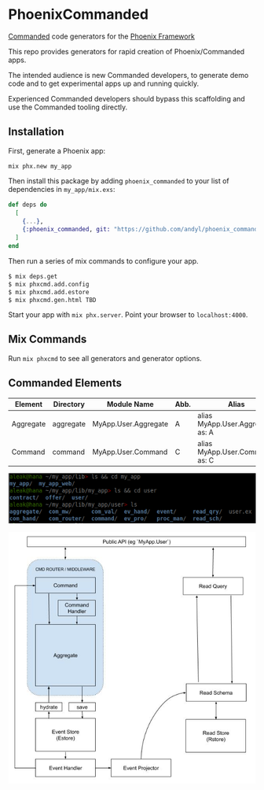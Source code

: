 # PhoenixCommanded

[Commanded][com] code generators for the [Phoenix Framework][phx]

This repo provides generators for rapid creation of Phoenix/Commanded apps.  

The intended audience is new Commanded developers, to generate demo code and to
get experimental apps up and running quickly.  

Experienced Commanded developers should bypass this scaffolding and use the
Commanded tooling directly.

[com]: https://github.com/commanded/commanded
[phx]: https://phoenixframework.org

## Installation

First, generate a Phoenix app:

    mix phx.new my_app

Then install this package by adding `phoenix_commanded` to your list of
dependencies in `my_app/mix.exs`:

```elixir
def deps do
  [
    {...},
    {:phoenix_commanded, git: "https://github.com/andyl/phoenix_commanded"}
  ]
end
```

Then run a series of mix commands to configure your app.

```
$ mix deps.get
$ mix phxcmd.add.config
$ mix phxcmd.add.estore
$ mix phxcmd.gen.html TBD
```

Start your app with `mix phx.server`. Point your browser to `localhost:4000`.

## Mix Commands

Run `mix phxcmd` to see all generators and generator options.

## Commanded Elements

| Element   | Directory | Module Name          | Abb. | Alias                             |
|-----------|-----------|----------------------|------|-----------------------------------|
| Aggregate | aggregate | MyApp.User.Aggregate | A    | alias MyApp.User.Aggregate, as: A |
| Command   | command   | MyApp.User.Command   | C    | alias MyApp.User.Command, as: C   |

![CommandedCLI](assets/CLI.jpg)

![CommandedElements](assets/CommandedElements.jpg)


